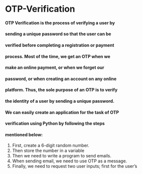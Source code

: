 # OTP-Verification
#### OTP Verification is the process of verifying a user by
#### sending a unique password so that the user can be
#### verified before completing a registration or payment
#### process. Most of the time, we get an OTP when we
#### make an online payment, or when we forget our
#### password, or when creating an account on any online
#### platform. Thus, the sole purpose of an OTP is to verify
#### the identity of a user by sending a unique password.
#### We can easily create an application for the task of OTP
#### verification using Python by following the steps
#### mentioned below:

1. First, create a 6-digit random number.
2. Then store the number in a variable
3. Then we need to write a program to send emails.
4. When sending email, we need to use OTP as a
message.
5. Finally, we need to request two user inputs; first for
the user’s
